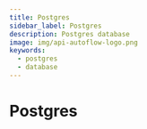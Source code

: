 ```yaml
---
title: Postgres
sidebar_label: Postgres
description: Postgres database
image: img/api-autoflow-logo.png
keywords:
  - postgres
  - database
---
```


# Postgres